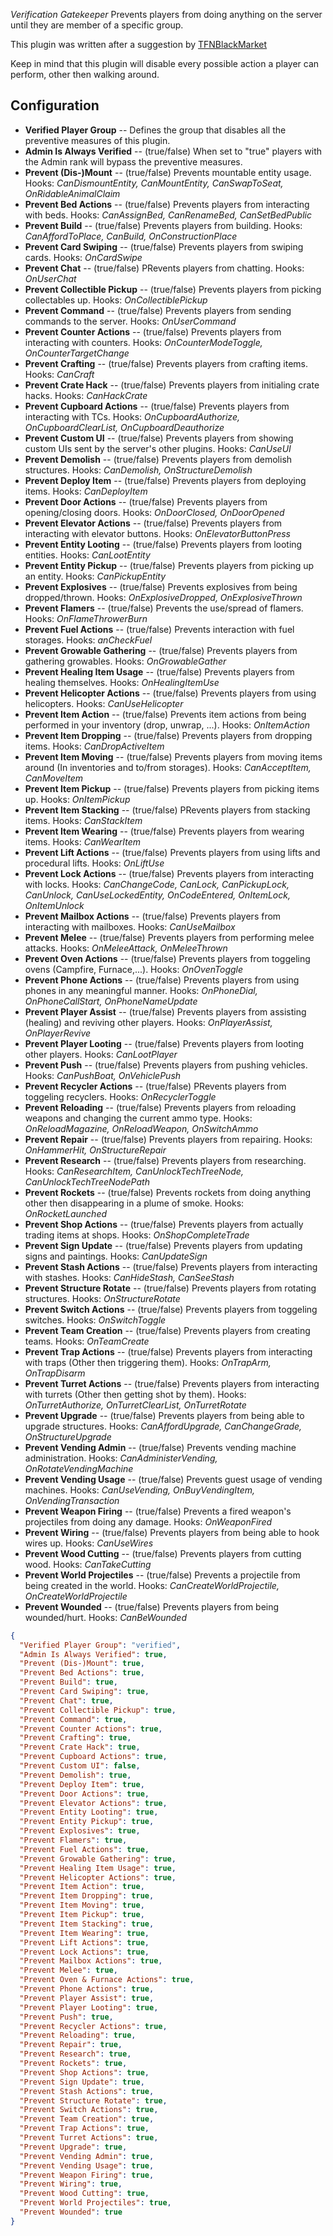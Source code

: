 *Verification Gatekeeper* Prevents players from doing anything on the server until they are member of a specific group.

This plugin was written after a suggestion by [TFNBlackMarket](https://umod.org/user/TFNBlackMarket)


Keep in mind that this plugin will disable every possible action a player can perform, other then walking around.


## Configuration

- **Verified Player Group** -- Defines the group that disables all the preventive measures of this plugin.
- **Admin Is Always Verified** -- (true/false) When set to "true" players with the Admin rank will bypass the preventive measures.
- **Prevent (Dis-)Mount** -- (true/false) Prevents mountable entity usage. Hooks: *CanDismountEntity, CanMountEntity, CanSwapToSeat, OnRidableAnimalClaim*
- **Prevent Bed Actions** -- (true/false) Prevents players from interacting with beds. Hooks: *CanAssignBed, CanRenameBed, CanSetBedPublic*
- **Prevent Build** -- (true/false) Prevents players from building. Hooks: *CanAffordToPlace, CanBuild, OnConstructionPlace*
- **Prevent Card Swiping** -- (true/false) Prevents players from swiping cards. Hooks: *OnCardSwipe*
- **Prevent Chat** -- (true/false) PRevents players from chatting. Hooks: *OnUserChat*
- **Prevent Collectible Pickup** -- (true/false) Prevents players from picking collectables up. Hooks: *OnCollectiblePickup*
- **Prevent Command** -- (true/false) Prevents players from sending commands to the server. Hooks: *OnUserCommand*
- **Prevent Counter Actions** -- (true/false) Prevents players from interacting with counters. Hooks: *OnCounterModeToggle, OnCounterTargetChange*
- **Prevent Crafting** -- (true/false) Prevents players from crafting items. Hooks: *CanCraft*
- **Prevent Crate Hack** -- (true/false) Prevents players from initialing crate hacks. Hooks: *CanHackCrate*
- **Prevent Cupboard Actions** -- (true/false) Prevents players from interacting with TCs. Hooks: *OnCupboardAuthorize, OnCupboardClearList, OnCupboardDeauthorize*
- **Prevent Custom UI** -- (true/false) Prevents players from showing custom UIs sent by the server's other plugins. Hooks: *CanUseUI*
- **Prevent Demolish** -- (true/false) Prevents players from demolish structures. Hooks: *CanDemolish, OnStructureDemolish*
- **Prevent Deploy Item** -- (true/false) Prevents players from deploying items. Hooks: *CanDeployItem*
- **Prevent Door Actions** -- (true/false) Prevents players from opening/closing doors. Hooks: *OnDoorClosed, OnDoorOpened*
- **Prevent Elevator Actions** -- (true/false) Prevents players from interacting with elevator buttons. Hooks: *OnElevatorButtonPress*
- **Prevent Entity Looting** -- (true/false) Prevents players from looting entities. Hooks: *CanLootEntity*
- **Prevent Entity Pickup** -- (true/false) Prevents players from picking up an entity. Hooks: *CanPickupEntity*
- **Prevent Explosives** -- (true/false) Prevents explosives from being dropped/thrown. Hooks: *OnExplosiveDropped, OnExplosiveThrown*
- **Prevent Flamers** -- (true/false) Prevents the use/spread of flamers. Hooks: *OnFlameThrowerBurn*
- **Prevent Fuel Actions** -- (true/false) Prevents interaction with fuel storages. Hooks: *anCheckFuel*
- **Prevent Growable Gathering** -- (true/false) Prevents players from gathering growables. Hooks: *OnGrowableGather*
- **Prevent Healing Item Usage** -- (true/false) Prevents players from healing themselves. Hooks: *OnHealingItemUse*
- **Prevent Helicopter Actions** -- (true/false) Prevents players from using helicopters. Hooks: *CanUseHelicopter*
- **Prevent Item Action** -- (true/false) Prevents item actions from being performed in your inventory (drop, unwrap, ...). Hooks: *OnItemAction*
- **Prevent Item Dropping** -- (true/false) Prevents players from dropping items. Hooks: *CanDropActiveItem*
- **Prevent Item Moving** -- (true/false) Prevents players from moving items around (In inventories and to/from storages). Hooks: *CanAcceptItem, CanMoveItem*
- **Prevent Item Pickup** -- (true/false) Prevents players from picking items up. Hooks: *OnItemPickup*
- **Prevent Item Stacking** -- (true/false) PRevents players from stacking items. Hooks: *CanStackItem*
- **Prevent Item Wearing** -- (true/false) Prevents players from wearing items. Hooks: *CanWearItem*
- **Prevent Lift Actions** -- (true/false) Prevents players from using lifts and procedural lifts. Hooks: *OnLiftUse*
- **Prevent Lock Actions** -- (true/false) Prevents players from interacting with locks. Hooks: *CanChangeCode, CanLock, CanPickupLock, CanUnlock, CanUseLockedEntity, OnCodeEntered, OnItemLock, OnItemUnlock*
- **Prevent Mailbox Actions** -- (true/false) Prevents players from interacting with mailboxes. Hooks: *CanUseMailbox*
- **Prevent Melee** -- (true/false) Prevents players from performing melee attacks. Hooks: *OnMeleeAttack, OnMeleeThrown*
- **Prevent Oven Actions** -- (true/false) Prevents players from toggeling ovens (Campfire, Furnace,...). Hooks: *OnOvenToggle*
- **Prevent Phone Actions** -- (true/false) Prevents players from using phones in any meaningful manner. Hooks: *OnPhoneDial, OnPhoneCallStart, OnPhoneNameUpdate*
- **Prevent Player Assist** -- (true/false) Prevents players from assisting (healing) and reviving other players. Hooks: *OnPlayerAssist, OnPlayerRevive*
- **Prevent Player Looting** -- (true/false) Prevents players from looting other players. Hooks: *CanLootPlayer*
- **Prevent Push** -- (true/false) Prevents players from pushing vehicles. Hooks: *CanPushBoat, OnVehiclePush*
- **Prevent Recycler Actions** -- (true/false) PRevents players from toggeling recyclers. Hooks: *OnRecyclerToggle*
- **Prevent Reloading** -- (true/false) Prevents players from reloading weapons and changing the current ammo type. Hooks: *OnReloadMagazine, OnReloadWeapon, OnSwitchAmmo*
- **Prevent Repair** -- (true/false) Prevents players from repairing. Hooks: *OnHammerHit, OnStructureRepair*
- **Prevent Research** -- (true/false) Prevents players from researching. Hooks: *CanResearchItem, CanUnlockTechTreeNode, CanUnlockTechTreeNodePath*
- **Prevent Rockets** -- (true/false) Prevents rockets from doing anything other then disappearing in a plume of smoke. Hooks: *OnRocketLaunched*
- **Prevent Shop Actions** -- (true/false) Prevents players from actually trading items at shops. Hooks: *OnShopCompleteTrade*
- **Prevent Sign Update** -- (true/false) Prevents players from updating signs and paintings. Hooks: *CanUpdateSign*
- **Prevent Stash Actions** -- (true/false) Prevents players from interacting with stashes. Hooks: *CanHideStash, CanSeeStash*
- **Prevent Structure Rotate** -- (true/false) Prevents players from rotating structures. Hooks: *OnStructureRotate*
- **Prevent Switch Actions** -- (true/false) Prevents players from toggeling switches. Hooks: *OnSwitchToggle*
- **Prevent Team Creation** -- (true/false) Prevents players from creating teams. Hooks: *OnTeamCreate*
- **Prevent Trap Actions** -- (true/false) Prevents players from interacting with traps (Other then triggering them). Hooks: *OnTrapArm, OnTrapDisarm*
- **Prevent Turret Actions** -- (true/false) Prevents players from interacting with turrets (Other then getting shot by them). Hooks: *OnTurretAuthorize, OnTurretClearList, OnTurretRotate*
- **Prevent Upgrade** -- (true/false) Prevents players from being able to upgrade structures. Hooks: *CanAffordUpgrade, CanChangeGrade, OnStructureUpgrade*
- **Prevent Vending Admin** -- (true/false) Prevents vending machine administration. Hooks: *CanAdministerVending, OnRotateVendingMachine*
- **Prevent Vending Usage** -- (true/false) Prevents guest usage of vending machines. Hooks: *CanUseVending, OnBuyVendingItem, OnVendingTransaction*
- **Prevent Weapon Firing** -- (true/false) Prevents a fired weapon's projectiles from doing any damage. Hooks: *OnWeaponFired*
- **Prevent Wiring** -- (true/false) Prevents players from being able to hook wires up. Hooks: *CanUseWires*
- **Prevent Wood Cutting** -- (true/false) Prevents players from cutting wood. Hooks: *CanTakeCutting*
- **Prevent World Projectiles** -- (true/false) Prevents a projectile from being created in the world. Hooks: *CanCreateWorldProjectile, OnCreateWorldProjectile*
- **Prevent Wounded** -- (true/false) Prevents players from being wounded/hurt. Hooks: *CanBeWounded*


```json
{
  "Verified Player Group": "verified",
  "Admin Is Always Verified": true,
  "Prevent (Dis-)Mount": true,
  "Prevent Bed Actions": true,
  "Prevent Build": true,
  "Prevent Card Swiping": true,
  "Prevent Chat": true,
  "Prevent Collectible Pickup": true,
  "Prevent Command": true,
  "Prevent Counter Actions": true,
  "Prevent Crafting": true,
  "Prevent Crate Hack": true,
  "Prevent Cupboard Actions": true,
  "Prevent Custom UI": false,
  "Prevent Demolish": true,
  "Prevent Deploy Item": true,
  "Prevent Door Actions": true,
  "Prevent Elevator Actions": true,
  "Prevent Entity Looting": true,
  "Prevent Entity Pickup": true,
  "Prevent Explosives": true,
  "Prevent Flamers": true,
  "Prevent Fuel Actions": true,
  "Prevent Growable Gathering": true,
  "Prevent Healing Item Usage": true,
  "Prevent Helicopter Actions": true,
  "Prevent Item Action": true,
  "Prevent Item Dropping": true,
  "Prevent Item Moving": true,
  "Prevent Item Pickup": true,
  "Prevent Item Stacking": true,
  "Prevent Item Wearing": true,
  "Prevent Lift Actions": true,
  "Prevent Lock Actions": true,
  "Prevent Mailbox Actions": true,
  "Prevent Melee": true,
  "Prevent Oven & Furnace Actions": true,
  "Prevent Phone Actions": true,
  "Prevent Player Assist": true,
  "Prevent Player Looting": true,
  "Prevent Push": true,
  "Prevent Recycler Actions": true,
  "Prevent Reloading": true,
  "Prevent Repair": true,
  "Prevent Research": true,
  "Prevent Rockets": true,
  "Prevent Shop Actions": true,
  "Prevent Sign Update": true,
  "Prevent Stash Actions": true,
  "Prevent Structure Rotate": true,
  "Prevent Switch Actions": true,
  "Prevent Team Creation": true,
  "Prevent Trap Actions": true,
  "Prevent Turret Actions": true,
  "Prevent Upgrade": true,
  "Prevent Vending Admin": true,
  "Prevent Vending Usage": true,
  "Prevent Weapon Firing": true,
  "Prevent Wiring": true,
  "Prevent Wood Cutting": true,
  "Prevent World Projectiles": true,
  "Prevent Wounded": true
}
```
